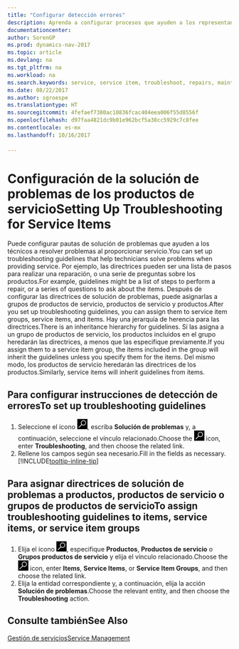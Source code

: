```yaml
---
title: "Configurar detección errores"
description: Aprenda a configurar procesos que ayuden a los representantes de servicio a identificar y resolver problemas con productos de servicio.
documentationcenter: 
author: SorenGP
ms.prod: dynamics-nav-2017
ms.topic: article
ms.devlang: na
ms.tgt_pltfrm: na
ms.workload: na
ms.search.keywords: service, service item, troubleshoot, repairs, maintenance
ms.date: 08/22/2017
ms.author: sgroespe
ms.translationtype: HT
ms.sourcegitcommit: 4fefaef7380ac10836fcac404eea006f55d8556f
ms.openlocfilehash: d97faa4821dc9b01e962bcf5a38cc5929c7c8fee
ms.contentlocale: es-mx
ms.lasthandoff: 10/16/2017

---
```


# <a name="setting-up-troubleshooting-for-service-items"></a><span data-ttu-id="b3945-103">Configuración de la solución de problemas de los productos de servicio</span><span class="sxs-lookup"><span data-stu-id="b3945-103">Setting Up Troubleshooting for Service Items</span></span>
<span data-ttu-id="b3945-104">Puede configurar pautas de solución de problemas que ayuden a los técnicos a resolver problemas al proporcionar servicio.</span><span class="sxs-lookup"><span data-stu-id="b3945-104">You can set up troubleshooting guidelines that help technicians solve problems when providing service.</span></span> <span data-ttu-id="b3945-105">Por ejemplo, las directrices pueden ser una lista de pasos para realizar una reparación, o una serie de preguntas sobre los productos.</span><span class="sxs-lookup"><span data-stu-id="b3945-105">For example, guidelines might be a list of steps to perform a repair, or a series of questions to ask about the items.</span></span> <span data-ttu-id="b3945-106">Después de configurar las directrices de solución de problemas, puede asignarlas a grupos de productos de servicio, productos de servicio y productos.</span><span class="sxs-lookup"><span data-stu-id="b3945-106">After you set up troubleshooting guidelines, you can assign them to service item groups, service items, and items.</span></span> <span data-ttu-id="b3945-107">Hay una jerarquía de herencia para las directrices.</span><span class="sxs-lookup"><span data-stu-id="b3945-107">There is an inheritance hierarchy for guidelines.</span></span> <span data-ttu-id="b3945-108">Si las asigna a un grupo de productos de servicio, los productos incluidos en el grupo heredarán las directrices, a menos que las especifique previamente.</span><span class="sxs-lookup"><span data-stu-id="b3945-108">If you assign them to a service item group, the items included in the group will inherit the guidelines unless you specify them for the items.</span></span> <span data-ttu-id="b3945-109">Del mismo modo, los productos de servicio heredarán las directrices de los productos.</span><span class="sxs-lookup"><span data-stu-id="b3945-109">Similarly, service items will inherit guidelines from items.</span></span>  

## <a name="to-set-up-troubleshooting-guidelines"></a><span data-ttu-id="b3945-110">Para configurar instrucciones de detección de errores</span><span class="sxs-lookup"><span data-stu-id="b3945-110">To set up troubleshooting guidelines</span></span>
1. <span data-ttu-id="b3945-111">Seleccione el icono ![Buscar página o informe](media/ui-search/search_small.png "icono Buscar página o informe"), escriba **Solución de problemas** y, a continuación, seleccione el vínculo relacionado.</span><span class="sxs-lookup"><span data-stu-id="b3945-111">Choose the ![Search for Page or Report](media/ui-search/search_small.png "Search for Page or Report icon") icon, enter **Troubleshooting**, and then choose the related link.</span></span>  
2. <span data-ttu-id="b3945-112">Rellene los campos según sea necesario.</span><span class="sxs-lookup"><span data-stu-id="b3945-112">Fill in the fields as necessary.</span></span> [!INCLUDE[tooltip-inline-tip](includes/tooltip-inline-tip_md.md)]  

## <a name="to-assign-troubleshooting-guidelines-to-items-service-items-or-service-item-groups"></a><span data-ttu-id="b3945-113">Para asignar directrices de solución de problemas a productos, productos de servicio o grupos de productos de servicio</span><span class="sxs-lookup"><span data-stu-id="b3945-113">To assign troubleshooting guidelines to items, service items, or service item groups</span></span>
1. <span data-ttu-id="b3945-114">Elija el icono ![Buscar página o informe](media/ui-search/search_small.png "icono Buscar página o informe"), especifique **Productos**, **Productos de servicio** o **Grupos productos de servicio** y elija el vínculo relacionado.</span><span class="sxs-lookup"><span data-stu-id="b3945-114">Choose the ![Search for Page or Report](media/ui-search/search_small.png "Search for Page or Report icon") icon, enter **Items**, **Service Items**, or **Service Item Groups**, and then choose the related link.</span></span>  
2. <span data-ttu-id="b3945-115">Elija la entidad correspondiente y, a continuación, elija la acción **Solución de problemas**.</span><span class="sxs-lookup"><span data-stu-id="b3945-115">Choose the relevant entity, and then choose the **Troubleshooting** action.</span></span>  

## <a name="see-also"></a><span data-ttu-id="b3945-116">Consulte también</span><span class="sxs-lookup"><span data-stu-id="b3945-116">See Also</span></span>
[<span data-ttu-id="b3945-117">Gestión de servicios</span><span class="sxs-lookup"><span data-stu-id="b3945-117">Service Management</span></span>](service-service.md)
